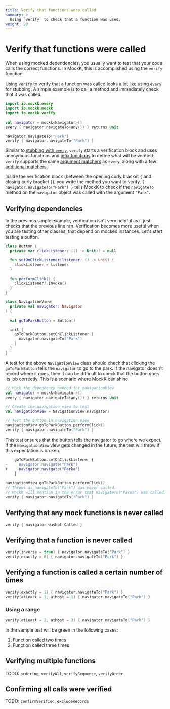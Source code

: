 ```yaml
---
title: Verify that functions were called
summary: >
  Using `verify` to check that a function was used.
weight: 20
---
```


# Verify that functions were called

When using mocked dependencies, you usually want to test that your code calls the correct functions. In MockK, this is accomplished using the `verify` function.

Using `verify` to verify that a function was called looks a lot like using `every` for stubbing. A simple example is to call a method and immediately check that it was called.

```kotlin
import io.mockk.every
import io.mockk.mockk
import io.mockk.verify

val navigator = mockk<Navigator>()
every { navigator.navigateTo(any()) } returns Unit

navigator.navigateTo("Park")
verify { navigator.navigateTo("Park") }
```

Similar to [stubbing with `every`](./stubbing.md), `verify` starts a verification block and uses anonymous functions and [infix functions](https://kotlinlang.org/docs/reference/functions.html#infix-notation) to define what will be verified. `verify` supports the same [argument matchers](../matching) as `every`, along with a few [additional matchers](../matching/with.md).

Inside the verification block (between the opening curly bracket `{` and closing curly bracket `}`), you write the method you want to verify. `{ navigator.navigateTo("Park") }` tells MockK to check if the `navigateTo` method on the `navigator` object was called with the argument `"Park"`.

## Verifying dependencies

In the previous simple example, verification isn't very helpful as it just checks that the previous line ran. Verification becomes more useful when you are testing other classes, that depend on mocked instances. Let's start testing a button.

```kotlin
class Button {
  private var clickListener: (() -> Unit)? = null

  fun setOnClickListener(listener: () -> Unit) {
    clickListener = listener
  }

  fun performClick() {
    clickListener?.invoke()
  }
}

class NavigationView(
  private val navigator: Navigator
) {

  val goToParkButton = Button()

  init {
    goToParkButton.setOnClickListener {
      navigator.navigateTo("Park")
    }
  }
}
```

A test for the above `NavigationView` class should check that clicking the `goToParkButton` tells the `navigator` to go to the park. If the navigator doesn't record where it goes, then it can be difficult to check that the button does its job correctly. This is a scenario where MockK can shine.

```kotlin
// Mock the dependency needed for navigationView
val navigator = mockk<Navigator>()
every { navigator.navigateTo(any()) } returns Unit

// Create the navigation view to test
val navigationView = NavigationView(navigator)

// Test the button in navigation view
navigationView.goToParkButton.performClick()
verify { navigator.navigateTo("Park") }
```

This test ensures that the button tells the navigator to go where we expect. If the `NavigationView` view gets changed in the future, the test will throw if this expectation is broken.

```diff
    goToParkButton.setOnClickListener {
-     navigator.navigate("Park")
+     navigator.navigate("Parka")
    }
```

```kotlin
navigationView.goToParkButton.performClick()
// Throws as navigateTo("Park") was never called.
// MockK will mention in the error that navigateTo("Parka") was called.
verify { navigator.navigateTo("Park") }
```

## Verifying that any mock functions is never called

```kotlin
verify { navigator wasNot Called }
```

## Verifying that a function is never called

```kotlin
verify(inverse = true) { navigator.navigateTo("Park") }
verify(exactly = 0) { navigator.navigateTo("Park") }
```

## Verifying a function is called a certain number of times

```kotlin
verify(exactly = 1) { navigator.navigateTo("Park") }
verify(atLeast = 1, atMost = 1) { navigator.navigateTo("Park") }
```

### Using a range

```kotlin
verify(atLeast = 2, atMost = 3) { navigator.navigateTo("Park") }
```

In the sample test will be green in the following cases:

1. Function called two times
2. Function called three times

## Verifying multiple functions

TODO: `ordering`, `verifyAll`, `verifySequence`, `verifyOrder`

## Confirming all calls were verified

TODO: `confirmVerified`, `excludeRecords`
